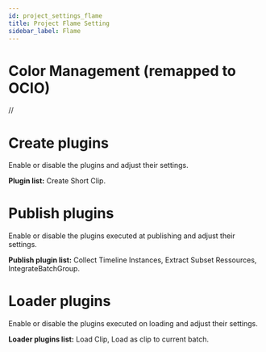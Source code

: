 ```yaml
---
id: project_settings_flame
title: Project Flame Setting
sidebar_label: Flame
---
```


# Color Management (remapped to OCIO)
//

# Create plugins
Enable or disable the plugins and adjust their settings.

**Plugin list:** Create Short Clip.

# Publish plugins
Enable or disable the plugins executed at publishing and adjust their settings.

**Publish plugin list:** Collect Timeline Instances, Extract Subset Ressources, IntegrateBatchGroup.

# Loader plugins
Enable or disable the plugins executed on loading and adjust their settings.

**Loader plugins list:** Load Clip, Load as clip to current batch.
